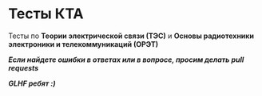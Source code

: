 # Тесты КТА

Тесты по **Теории электрической связи (ТЭС)** и **Основы радиотехники электроники и телекоммуникаций (ОРЭТ)**

***Если найдете ошибки в ответах или в вопросе, просим делать pull requests***

***GLHF ребят :)***

